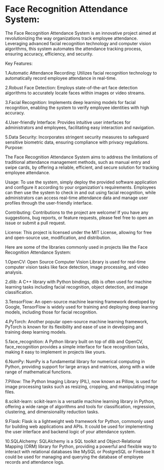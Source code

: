 <h1>Face Recognition Attendance System:</h1>

The Face Recognition Attendance System is an innovative project aimed at revolutionizing the way organizations track employee attendance. Leveraging advanced facial recognition technology and computer vision algorithms, this system automates the attendance tracking process, ensuring accuracy, efficiency, and security.

Key Features:

1.Automatic Attendance Recording: Utilizes facial recognition technology to automatically record employee attendance in real-time.

2.Robust Face Detection: Employs state-of-the-art face detection algorithms to accurately locate faces within images or video streams.

3.Facial Recognition: Implements deep learning models for facial recognition, enabling the system to verify employee identities with high accuracy.

4.User-friendly Interface: Provides intuitive user interfaces for administrators and employees, facilitating easy interaction and navigation.

5.Data Security: Incorporates stringent security measures to safeguard sensitive biometric data, ensuring compliance with privacy regulations.
Purpose:

The Face Recognition Attendance System aims to address the limitations of traditional attendance management methods, such as manual entry and swipe cards, by offering a reliable, efficient, and secure solution for tracking employee attendance.

Usage:
To use the system, simply deploy the provided software application and configure it according to your organization's requirements. Employees can then use the system to check in and out using facial recognition, while administrators can access real-time attendance data and manage user profiles through the user-friendly interface.

Contributing:
Contributions to the project are welcome! If you have any suggestions, bug reports, or feature requests, please feel free to open an issue or submit a pull request.

License:
This project is licensed under the MIT License, allowing for free and open-source use, modification, and distribution.



Here are some of the libraries commonly used in projects like the Face Recognition Attendance System:

1.OpenCV: Open Source Computer Vision Library is used for real-time computer vision tasks like face detection, image processing, and video analysis.

2.dlib: A C++ library with Python bindings, dlib is often used for machine learning tasks including facial recognition, object detection, and image classification.

3.TensorFlow: An open-source machine learning framework developed by Google, TensorFlow is widely used for training and deploying deep learning models, including those for facial recognition.

4.PyTorch: Another popular open-source machine learning framework, PyTorch is known for its flexibility and ease of use in developing and training deep learning models.

5.face_recognition: A Python library built on top of dlib and OpenCV, face_recognition provides a simple interface for face recognition tasks, making it easy to implement in projects like yours.

6.NumPy: NumPy is a fundamental library for numerical computing in Python, providing support for large arrays and matrices, along with a wide range of mathematical functions.

7.Pillow: The Python Imaging Library (PIL), now known as Pillow, is used for image processing tasks such as resizing, cropping, and manipulating image files.

8.scikit-learn: scikit-learn is a versatile machine learning library in Python, offering a wide range of algorithms and tools for classification, regression, clustering, and dimensionality reduction tasks.

9.Flask: Flask is a lightweight web framework for Python, commonly used for building web applications and APIs. It could be used for implementing the user interface and backend logic of your attendance system.

10.SQLAlchemy: SQLAlchemy is a SQL toolkit and Object-Relational Mapping (ORM) library for Python, providing a powerful and flexible way to interact with relational databases like MySQL or PostgreSQL or Firebase It could be used for managing and querying the database of employee records and attendance logs.
